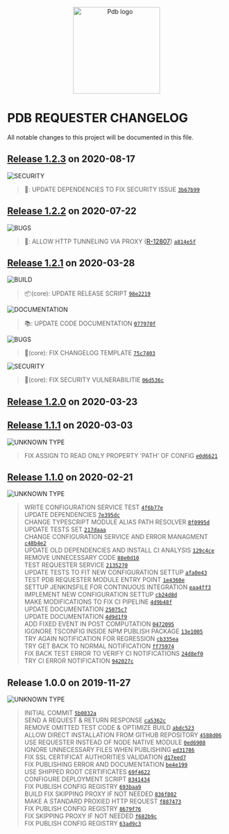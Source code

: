 <p align="center">
<a href="https://www.laplateforme.com/">
<img src="https://www.laplateforme.com/cms/i?o=%2Fsites%2Fdefault%2Ffiles%2F2017-04%2Flogo_pdb_bsl-1.jpg"
alt="Pdb logo" width="200">
</a>
</p>

# PDB REQUESTER CHANGELOG

All notable changes to this project will be documented in this file.

##  [Release 1.2.3](https://github.com/Core-Techs-Git/pdb_requester/compare/1.2.2...1.2.3)  on 2020-08-17

![SECURITY](https://img.shields.io/static/v1?label=&style=flat&message=SECURITY&color=f39c12)

> 🔗: UPDATE DEPENDENCIES TO FIX SECURITY ISSUE [`3b67b99`](https://github.com/Core-Techs-Git/pdb_requester/commit/3b67b991a0147e129c48efc0df5881249b66c3d7)<br />

##  [Release 1.2.2](https://github.com/Core-Techs-Git/pdb_requester/compare/1.2.1...1.2.2)  on 2020-07-22

![BUGS](https://img.shields.io/static/v1?label=&style=flat&message=BUGS&color=e74c3c)

> 🐛: ALLOW HTTP TUNNELING VIA PROXY ([R-12807](https://redmine.laplateforme.com/redmine/issues/12807)) [`a814e5f`](https://github.com/Core-Techs-Git/pdb_requester/commit/a814e5f9254ee78d5a23ff1a8fd562c706be38df)<br />

##  [Release 1.2.1](https://github.com/Core-Techs-Git/pdb_requester/compare/1.2.0...1.2.1)  on 2020-03-28

![BUILD](https://img.shields.io/static/v1?label=&style=flat&message=BUILD&color=7f8c8d)

> 📦(core): UPDATE RELEASE SCRIPT [`98e2219`](https://github.com/Core-Techs-Git/pdb_requester/commit/98e221981a469b3b819a75a492b472742bc2a6be)<br />

![DOCUMENTATION](https://img.shields.io/static/v1?label=&style=flat&message=DOCUMENTATION&color=9b59b6)

> 📚: UPDATE CODE DOCUMENTATION [`077970f`](https://github.com/Core-Techs-Git/pdb_requester/commit/077970f710d99bf26eb7b580b7e92321237288d4)<br />

![BUGS](https://img.shields.io/static/v1?label=&style=flat&message=BUGS&color=e74c3c)

> 🐛(core): FIX CHANGELOG TEMPLATE [`75c7403`](https://github.com/Core-Techs-Git/pdb_requester/commit/75c740302bcc2aeec41480a65fb6695b4c8dc6c0)<br />

![SECURITY](https://img.shields.io/static/v1?label=&style=flat&message=SECURITY&color=f39c12)

> 🔗(core): FIX SECURITY VULNERABILITIE [`06d536c`](https://github.com/Core-Techs-Git/pdb_requester/commit/06d536cd0abf463e18e0428c9fb2527842f53c32)<br />

##  [Release 1.2.0](https://github.com/Core-Techs-Git/pdb_requester/compare/1.1.1...1.2.0)  on 2020-03-23

##  [Release 1.1.1](https://github.com/Core-Techs-Git/pdb_requester/compare/1.1.0...1.1.1)  on 2020-03-03

![UNKNOWN TYPE](https://img.shields.io/static/v1?label=&style=flat&message=UNKNOWN%20TYPE&color=2c3e50)

> FIX ASSIGN TO READ ONLY PROPERTY 'PATH' OF CONFIG [`e0d6621`](https://github.com/Core-Techs-Git/pdb_requester/commit/e0d66212a6a91d83c473d2ac897e70df0b043655)<br />

##  [Release 1.1.0](https://github.com/Core-Techs-Git/pdb_requester/compare/1.0.0...1.1.0)  on 2020-02-21

![UNKNOWN TYPE](https://img.shields.io/static/v1?label=&style=flat&message=UNKNOWN%20TYPE&color=2c3e50)

> WRITE CONFIGURATION SERVICE TEST [`4f6b77e`](https://github.com/Core-Techs-Git/pdb_requester/commit/4f6b77e7986b961e14b0a8b17e958a547ea90b26)<br />
> UPDATE DEPENDENCIES [`7e395dc`](https://github.com/Core-Techs-Git/pdb_requester/commit/7e395dc92b1117912b12c91455e70aa8c62b3dd4)<br />
> CHANGE TYPESCRIPT MODULE ALIAS PATH RESOLVER [`8f0995d`](https://github.com/Core-Techs-Git/pdb_requester/commit/8f0995da70bdedb1746581cc5f903b3b00076a4a)<br />
> UPDATE TESTS SET [`217daaa`](https://github.com/Core-Techs-Git/pdb_requester/commit/217daaaeda8601f9b07b90161e340eaa19ce55e9)<br />
> CHANGE CONFIGURATION SERVICE AND ERROR MANAGMENT [`c48b4e2`](https://github.com/Core-Techs-Git/pdb_requester/commit/c48b4e27dc547279abb2643cee8f34cf22dbce13)<br />
> UPDATE OLD DEPENDENCIES AND INSTALL CI ANALYSIS [`129c4ce`](https://github.com/Core-Techs-Git/pdb_requester/commit/129c4ceb2441ae02c4965ff610760a71be42ec98)<br />
> REMOVE UNNECESSARY CODE [`88e0d10`](https://github.com/Core-Techs-Git/pdb_requester/commit/88e0d105aa3b452bea27ac6025e417bada80a12d)<br />
> TEST REQUESTER SERVICE [`2135270`](https://github.com/Core-Techs-Git/pdb_requester/commit/21352702388cb72dd6038ac61e2f6215cd99ddf3)<br />
> UPDATE TESTS TO FIT NEW CONFIGURATION SETTUP [`afa0e43`](https://github.com/Core-Techs-Git/pdb_requester/commit/afa0e43acdb0b155e6c038155a4a6844773ffbf9)<br />
> TEST PDB REQUESTER MODULE ENTRY POINT [`1e4360e`](https://github.com/Core-Techs-Git/pdb_requester/commit/1e4360e91b2c4cd75545f585bf588bf5dad3c821)<br />
> SETTUP JENKINSFILE FOR CONTINUOUS INTEGRATION [`eaa4ff3`](https://github.com/Core-Techs-Git/pdb_requester/commit/eaa4ff320547af9fc192fbaa1def4d4fb45c592e)<br />
> IMPLEMENT NEW CONFIGURATION SETTUP [`cb24d8d`](https://github.com/Core-Techs-Git/pdb_requester/commit/cb24d8db8b910852e1029940a9e7b8c071d78497)<br />
> MAKE MODIFICATIONS TO FIX CI PIPELINE [`4d9b48f`](https://github.com/Core-Techs-Git/pdb_requester/commit/4d9b48f950fddd54d5856b2201580bfc9e6a80b2)<br />
> UPDATE DOCUMENTATION [`25075c7`](https://github.com/Core-Techs-Git/pdb_requester/commit/25075c7ae9a639286e30454eb31bee8236cdc68c)<br />
> UPDATE DOCUMENTATION [`4d9d1f9`](https://github.com/Core-Techs-Git/pdb_requester/commit/4d9d1f94ecdf846e255237732332c3e0b154ed9c)<br />
> ADD FIXED EVENT IN POST COMPUTATION [`0472095`](https://github.com/Core-Techs-Git/pdb_requester/commit/04720951a42ba1675e1c7d19c76d59991decc954)<br />
> IGGNORE TSCONFIG INSIDE NPM PUBLISH PACKAGE [`13e1005`](https://github.com/Core-Techs-Git/pdb_requester/commit/13e1005d66dff705fa197983ac3218d5d654e4db)<br />
> TRY AGAIN NOTIFICATION FOR REGRESSION [`cb335ea`](https://github.com/Core-Techs-Git/pdb_requester/commit/cb335ea9420000180b70b70a7d2109461a344c5b)<br />
> TRY GET BACK TO NORMAL NOTIFICATION [`ff75974`](https://github.com/Core-Techs-Git/pdb_requester/commit/ff75974dd9c9965e0c93712ae78c6d97eccaf7ce)<br />
> FIX BACK TEST ERROR TO VERIFY CI NOTIFICATIONS [`24d8ef0`](https://github.com/Core-Techs-Git/pdb_requester/commit/24d8ef01f86bcdb274613b8ee0a773f7d4630057)<br />
> TRY CI ERROR NOTIFICATION [`942027c`](https://github.com/Core-Techs-Git/pdb_requester/commit/942027ccff842fc2e9e756da5399a219fce209c9)<br />

##  Release 1.0.0  on 2019-11-27

![UNKNOWN TYPE](https://img.shields.io/static/v1?label=&style=flat&message=UNKNOWN%20TYPE&color=2c3e50)

> INITIAL COMMIT [`5b0832a`](https://github.com/Core-Techs-Git/pdb_requester/commit/5b0832a60244bfd98f57329ef6fff88832dfba80)<br />
> SEND A REQUEST & RETURN RESPONSE [`ca5362c`](https://github.com/Core-Techs-Git/pdb_requester/commit/ca5362cda4df821d060f35ebd7abfb86bd36907b)<br />
> REMOVE OMITTED TEST CODE & OPTIMIZE BUILD [`abdc523`](https://github.com/Core-Techs-Git/pdb_requester/commit/abdc5239c4bbbfdfa696b109583ec97070df04d1)<br />
> ALLOW DIRECT INSTALLATION FROM GITHUB REPOSITORY [`4588d06`](https://github.com/Core-Techs-Git/pdb_requester/commit/4588d069b96f5c0ffeddaac14add28a215791ed0)<br />
> USE REQUESTER INSTEAD OF NODE NATIVE MODULE [`0ed6908`](https://github.com/Core-Techs-Git/pdb_requester/commit/0ed6908be7f01a1ff157295c2091d50768a7bcc4)<br />
> IGNORE UNNECESSARY FILES WHEN PUBLISHING [`ed31786`](https://github.com/Core-Techs-Git/pdb_requester/commit/ed317866892e182424f1d1490068ace459577cfa)<br />
> FIX SSL CERTIFICAT AUTHORITIES VALIDATION [`d17eed7`](https://github.com/Core-Techs-Git/pdb_requester/commit/d17eed70ac5f4f0c9030856bcda178aec335e4b0)<br />
> FIX PUBLISHING ERROR AND DOCUMENTATION [`be4e199`](https://github.com/Core-Techs-Git/pdb_requester/commit/be4e1991884604afc7f121bba1b3a43efbf3c38c)<br />
> USE SHIPPED ROOT CERTIFICATES [`69f4622`](https://github.com/Core-Techs-Git/pdb_requester/commit/69f46229bcae419c5a3b54d0a887b00bf4d4b142)<br />
> CONFIGURE DEPLOYMENT SCRIPT [`8341434`](https://github.com/Core-Techs-Git/pdb_requester/commit/83414345c0f18ac042ece4d390660aaf52a38054)<br />
> FIX PUBLISH CONFIG REGISTRY [`693baa9`](https://github.com/Core-Techs-Git/pdb_requester/commit/693baa98ed101101fcf2131b9fa280b40e45a043)<br />
> BUILD FIX SKIPPING PROXY IF NOT NEEDED [`836f802`](https://github.com/Core-Techs-Git/pdb_requester/commit/836f802c0ecc5782b1bf424cd9906e6af49f3e98)<br />
> MAKE A STANDARD PROXIED HTTP REQUEST [`f887473`](https://github.com/Core-Techs-Git/pdb_requester/commit/f88747348afaad6be084cfa07111bfb78dffcdee)<br />
> FIX PUBLISH CONFIG REGISTRY [`8679f76`](https://github.com/Core-Techs-Git/pdb_requester/commit/8679f7683068829cdb49f1e26b398b74ffeaaac7)<br />
> FIX SKIPPING PROXY IF NOT NEEDED [`f682b9c`](https://github.com/Core-Techs-Git/pdb_requester/commit/f682b9c816aa5b6226cafae0777c254cc0aa292a)<br />
> FIX PUBLISH CONFIG REGISTRY [`63ad9c3`](https://github.com/Core-Techs-Git/pdb_requester/commit/63ad9c3a7dd73f13eaa8372a5d116c301a5355f3)<br />
